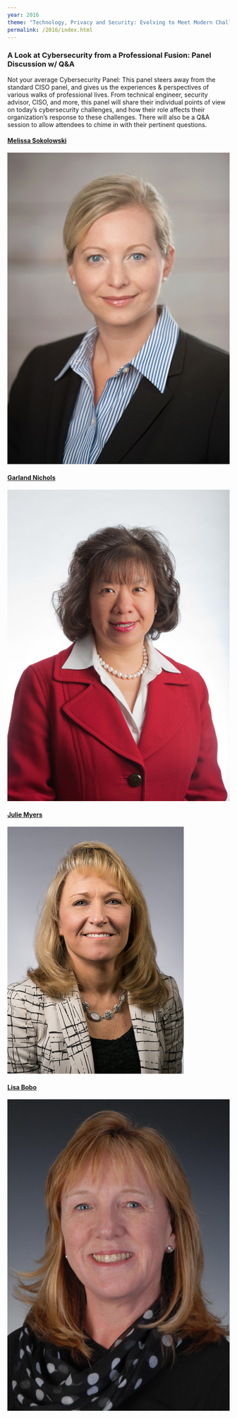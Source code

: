 ```yaml
---
year: 2016
theme: "Technology, Privacy and Security: Evolving to Meet Modern Challenges"
permalink: /2016/index.html
---
```


### A Look at Cybersecurity from a Professional Fusion: Panel Discussion w/ Q&A

Not your average Cybersecurity Panel: This panel steers away from the standard CISO panel, and gives us the experiences & perspectives of various walks of professional lives. From technical engineer, security advisor, CISO, and more, this panel will share their individual points of view on today’s cybersecurity challenges, and how their role affects their organization’s response to these challenges. There will also be a Q&A session to allow attendees to chime in with their pertinent questions.

<div class="row">
	<div class="col-md-3 col-sm-6">
		<h4><a href="/2016/panel/melissa-sokolowski">Melissa Sokolowski</a></h4>
		<a href="/2016/panel/melissa-sokolowski"><img class="fluid-image panel-summary-img" src="/2016/panel/melissa-sokolowski.jpg" alt="Melissa Sokolowski" /></a>
	</div>
	<div class="col-md-3 col-sm-6">
		<h4><a href="/2016/panel/garland-nichols">Garland Nichols</a></h4>
		<a href="/2016/panel/garland-nichols"><img class="fluid-image panel-summary-img" src="/2016/panel/garland-nichols.jpg" alt="Garland Nichols" /></a>
	</div>
	<div class="col-md-3 col-sm-6">
		<h4><a href="/2016/panel/julie-myers">Julie Myers</a></h4>
		<a href="/2016/panel/julie-myers"><img class="fluid-image panel-summary-img" src="/2016/panel/julie-myers.jpg" alt="Julie Myers" /></a>
	</div>
	<div class="col-md-3 col-sm-6">
		<h4><a href="/2016/panel/lisa-bobo">Lisa Bobo</a></h4>
		<a href="/2016/panel/lisa-bobo"><img class="fluid-image panel-summary-img" src="/2016/panel/lisa-bobo.jpg" alt="Lisa Bobo" /></a>
	</div>
</div>